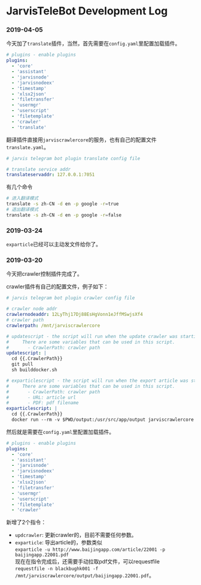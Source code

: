 # JarvisTeleBot Development Log

### 2019-04-05

今天加了``translate``插件，当然，首先需要在``config.yaml``里配置加载插件。

``` yaml
# plugins - enable plugins
plugins:
  - 'core'
  - 'assistant'
  - 'jarvisnode'
  - 'jarvisnodeex'
  - 'timestamp'
  - 'xlsx2json'
  - 'filetransfer'
  - 'usermgr'
  - 'userscript'
  - 'filetemplate'
  - 'crawler'
  - 'translate'
```

翻译插件直接用``jarviscrawlercore``的服务，也有自己的配置文件``translate.yaml``。

``` yaml
# jarvis telegram bot plugin translate config file

# translate service addr
translateservaddr: 127.0.0.1:7051
```


有几个命令

``` sh
# 进入翻译模式
translate -s zh-CN -d en -p google -r=true
# 退出翻译模式
translate -s zh-CN -d en -p google -r=false
```

### 2019-03-24

``exparticle``已经可以主动发文件给你了。

### 2019-03-20

今天把crawler控制插件完成了。  

crawler插件有自己的配置文件，例子如下：

``` yaml
# jarvis telegram bot plugin crawler config file

# crawler node addr
crawlernodeaddr: 12LyThj17Dj88EsHgVonn1eJffMSwjsXf4
# crawler path
crawlerpath: /mnt/jarviscrawlercore

# updatescript - the script will run when the update crawler was starting.  
#     There are some variables that can be used in this script.
#       - CrawlerPath: crawler path
updatescript: |
  cd {{.CrawlerPath}}
  git pull
  sh builddocker.sh

# exparticlescript - the script will run when the export article was starting.  
#     There are some variables that can be used in this script.
#       - CrawlerPath: crawler path
#       - URL: article url
#       - PDF: pdf filename
exparticlescript: |
  cd {{.CrawlerPath}}
  docker run --rm -v $PWD/output:/usr/src/app/output jarviscrawlercore node ./bin/jarviscrawler.js exparticle {{.URL}} -p ./output/{{.PDF}} -f A4
```

然后就是需要在``config.yaml``里配置加载插件。

``` yaml
# plugins - enable plugins
plugins:
  - 'core'
  - 'assistant'
  - 'jarvisnode'
  - 'jarvisnodeex'
  - 'timestamp'
  - 'xlsx2json'
  - 'filetransfer'
  - 'usermgr'
  - 'userscript'
  - 'filetemplate'
  - 'crawler'
```

新增了2个指令：

- ``updcrawler``: 更新crawler的，目前不需要任何参数。
- ``exparticle``: 导出article的，参数类似  
``exparticle -u http://www.baijingapp.com/article/22001 -p baijingapp.22001.pdf``  
现在在指令完成后，还需要手动拉取pdf文件，可以requestfile  
``requestfile -n blackbughk001 -f /mnt/jarviscrawlercore/output/baijingapp.22001.pdf``。

